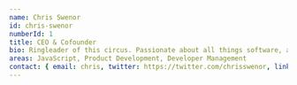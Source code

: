 ```yaml
---
name: Chris Swenor
id: chris-swenor
numberId: 1
title: CEO & Cofounder
bio: Ringleader of this circus. Passionate about all things software, and lean startup evangelist.
areas: JavaScript, Product Development, Developer Management
contact: { email: chris, twitter: https://twitter.com/chrisswenor, linkedin: https://www.linkedin.com/in/chrisswenor}
---
```

